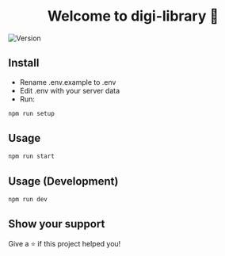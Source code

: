 <h1 align="center">Welcome to digi-library 👋</h1>
<p>
  <img alt="Version" src="https://img.shields.io/badge/version-0.1.0-blue.svg?cacheSeconds=2592000" />
</p>

## Install

- Rename .env.example to .env
- Edit .env with your server data
- Run:

```sh
npm run setup
```

## Usage

```sh
npm run start
```

## Usage (Development)

```sh
npm run dev
```

## Show your support

Give a ⭐️ if this project helped you!
